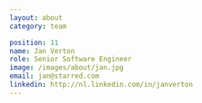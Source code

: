 ```yaml
---
layout: about
category: team

position: 11
name: Jan Verton
role: Senior Software Engineer
image: /images/about/jan.jpg
email: jan@starred.com
linkedin: http://nl.linkedin.com/in/janverton
---
```

